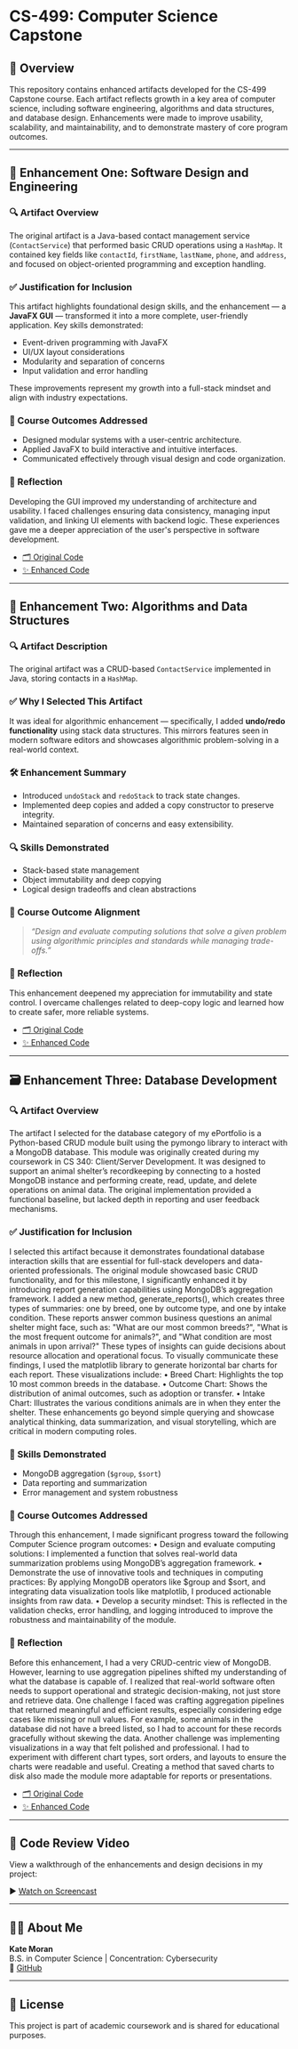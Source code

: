 # CS-499: Computer Science Capstone

## 📌 Overview

This repository contains enhanced artifacts developed for the CS-499 Capstone course. Each artifact reflects growth in a key area of computer science, including software engineering, algorithms and data structures, and database design. Enhancements were made to improve usability, scalability, and maintainability, and to demonstrate mastery of core program outcomes.

---

## 🧩 Enhancement One: Software Design and Engineering

### 🔍 Artifact Overview

The original artifact is a Java-based contact management service (`ContactService`) that performed basic CRUD operations using a `HashMap`. It contained key fields like `contactId`, `firstName`, `lastName`, `phone`, and `address`, and focused on object-oriented programming and exception handling.

### ✅ Justification for Inclusion

This artifact highlights foundational design skills, and the enhancement — a **JavaFX GUI** — transformed it into a more complete, user-friendly application. Key skills demonstrated:

- Event-driven programming with JavaFX
- UI/UX layout considerations
- Modularity and separation of concerns
- Input validation and error handling

These improvements represent my growth into a full-stack mindset and align with industry expectations.

### 🎯 Course Outcomes Addressed

- Designed modular systems with a user-centric architecture.
- Applied JavaFX to build interactive and intuitive interfaces.
- Communicated effectively through visual design and code organization.

### 🔁 Reflection

Developing the GUI improved my understanding of architecture and usability. I faced challenges ensuring data consistency, managing input validation, and linking UI elements with backend logic. These experiences gave me a deeper appreciation of the user's perspective in software development.

- [🗂️ Original Code](https://github.com/katemoran02/CS-499/blob/main/Original%20Code%20One)
- [✨ Enhanced Code](https://github.com/katemoran02/CS-499/blob/main/Enhanced%20Code%20One)

---

## 🧮 Enhancement Two: Algorithms and Data Structures

### 🔍 Artifact Description

The original artifact was a CRUD-based `ContactService` implemented in Java, storing contacts in a `HashMap`.

### ✅ Why I Selected This Artifact

It was ideal for algorithmic enhancement — specifically, I added **undo/redo functionality** using stack data structures. This mirrors features seen in modern software editors and showcases algorithmic problem-solving in a real-world context.

### 🛠️ Enhancement Summary

- Introduced `undoStack` and `redoStack` to track state changes.
- Implemented deep copies and added a copy constructor to preserve integrity.
- Maintained separation of concerns and easy extensibility.

### 🔍 Skills Demonstrated

- Stack-based state management
- Object immutability and deep copying
- Logical design tradeoffs and clean abstractions

### 🎯 Course Outcome Alignment

> *“Design and evaluate computing solutions that solve a given problem using algorithmic principles and standards while managing trade-offs.”*

### 🔁 Reflection

This enhancement deepened my appreciation for immutability and state control. I overcame challenges related to deep-copy logic and learned how to create safer, more reliable systems.

- [🗂️ Original Code](https://github.com/katemoran02/CS-499/blob/main/Original%20Code%20Two)
- [✨ Enhanced Code](https://github.com/katemoran02/CS-499/blob/main/Enhanced%20Code%20Two)

---

## 🗃️ Enhancement Three: Database Development

### 🔍 Artifact Overview

The artifact I selected for the database category of my ePortfolio is a Python-based CRUD module built using the pymongo library to interact with a MongoDB database. This module was originally created during my coursework in CS 340: Client/Server Development. It was designed to support an animal shelter’s recordkeeping by connecting to a hosted MongoDB instance and performing create, read, update, and delete operations on animal data. The original implementation provided a functional baseline, but lacked depth in reporting and user feedback mechanisms.

### ✅ Justification for Inclusion

I selected this artifact because it demonstrates foundational database interaction skills that are essential for full-stack developers and data-oriented professionals. The original module showcased basic CRUD functionality, and for this milestone, I significantly enhanced it by introducing report generation capabilities using MongoDB’s aggregation framework.
I added a new method, generate_reports(), which creates three types of summaries: one by breed, one by outcome type, and one by intake condition. These reports answer common business questions an animal shelter might face, such as: "What are our most common breeds?", "What is the most frequent outcome for animals?", and "What condition are most animals in upon arrival?" These types of insights can guide decisions about resource allocation and operational focus.
To visually communicate these findings, I used the matplotlib library to generate horizontal bar charts for each report. These visualizations include:
•	Breed Chart: Highlights the top 10 most common breeds in the database.
•	Outcome Chart: Shows the distribution of animal outcomes, such as adoption or transfer.
•	Intake Chart: Illustrates the various conditions animals are in when they enter the shelter.
These enhancements go beyond simple querying and showcase analytical thinking, data summarization, and visual storytelling, which are critical in modern computing roles.


### 🧠 Skills Demonstrated

- MongoDB aggregation (`$group`, `$sort`)
- Data reporting and summarization
- Error management and system robustness

### 🎯 Course Outcomes Addressed

Through this enhancement, I made significant progress toward the following Computer Science program outcomes:
•	Design and evaluate computing solutions: I implemented a function that solves real-world data summarization problems using MongoDB’s aggregation framework.
•	Demonstrate the use of innovative tools and techniques in computing practices: By applying MongoDB operators like $group and $sort, and integrating data visualization tools like matplotlib, I produced actionable insights from raw data.
•	Develop a security mindset: This is reflected in the validation checks, error handling, and logging introduced to improve the robustness and maintainability of the module.


### 🔁 Reflection

Before this enhancement, I had a very CRUD-centric view of MongoDB. However, learning to use aggregation pipelines shifted my understanding of what the database is capable of. I realized that real-world software often needs to support operational and strategic decision-making, not just store and retrieve data.
One challenge I faced was crafting aggregation pipelines that returned meaningful and efficient results, especially considering edge cases like missing or null values. For example, some animals in the database did not have a breed listed, so I had to account for these records gracefully without skewing the data.
Another challenge was implementing visualizations in a way that felt polished and professional. I had to experiment with different chart types, sort orders, and layouts to ensure the charts were readable and useful. Creating a method that saved charts to disk also made the module more adaptable for reports or presentations.


- [🗂️ Original Code](https://github.com/katemoran02/CS-499/blob/main/Original%20Code%20Three)
- [✨ Enhanced Code](https://github.com/katemoran02/CS-499/blob/main/Enhanced%20Code%20Three)

---

## 🎥 Code Review Video

View a walkthrough of the enhancements and design decisions in my project:

▶️ [Watch on Screencast](https://app.screencast.com/OQmUmbeysDUQA)

---

## 🙋‍♀️ About Me

**Kate Moran**  
B.S. in Computer Science | Concentration: Cybersecurity  
🔗 [GitHub](https://github.com/katemoran02)  


---

## 📝 License

This project is part of academic coursework and is shared for educational purposes.

